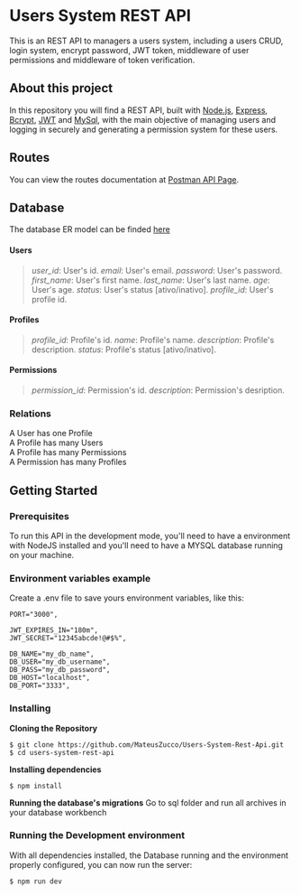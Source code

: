 # Users System REST API

This is an REST API to managers a users system, including a users CRUD, login system, encrypt password, JWT token, middleware of user permissions and middleware of token verification.

 ## About this project
 
 In this repository you will find a REST API, built with [Node.js](https://nodejs.org/en/), [Express](https://expressjs.com/), [Bcrypt](https://www.npmjs.com/package/bcrypt), [JWT](https://jwt.io/) and [MySql](https://www.mysql.com/), with the main objective of managing users and logging in securely and generating a permission system for these users.

 ## Routes

 You can view the routes documentation at [Postman API Page](https://web.postman.co/workspace/My-Workspace~6bbc3165-e64c-4067-8180-d79a3b0491f3/documentation/29131359-e3275fda-5562-46a6-b4a7-1fe6490c25fb).
 
 ## Database
 
 The database ER model can be finded [here](https://dbdiagram.io/d/users_diagram-654324357d8bbd646551dba3)
 
 #### Users
 
 > *user_id*: User's id.
 > *email*: User's email.
 > *password*: User's password.
 > *first_name*: User's first name.
 > *last_name*: User's last name.
 > *age*: User's age.
 > *status*: User's status [ativo/inativo].
 > *profile_id*: User's profile id.
 
 #### Profiles
 
 > *profile_id*: Profile's id.
 > *name*: Profile's name.
 > *description*: Profile's description.
 > *status*: Profile's status [ativo/inativo].
 
 #### Permissions
 
 > *permission_id*: Permission's id.
 > *description*: Permission's desription.
 
 ### Relations
   A User has one Profile
   <br>
   A Profile has many Users
   <br>
   A Profile has many Permissions
   <br>
   A Permission has many Profiles

## Getting Started

 ### Prerequisites
 
 To run this API in the development mode, you'll need to have a environment with NodeJS installed and you'll need to have a MYSQL database running on your machine.
 
 ### Environment variables example
 Create a .env file to save yours environment variables, like this:
 
 ```
 PORT="3000",
 
 JWT_EXPIRES_IN="180m",
 JWT_SECRET="12345abcde!@#$%",
 
 DB_NAME="my_db_name",
 DB_USER="my_db_username",
 DB_PASS="my_db_password",
 DB_HOST="localhost",
 DB_PORT="3333",
 ```
 
 ### Installing
 
 **Cloning the Repository**
 
 ```
 $ git clone https://github.com/MateusZucco/Users-System-Rest-Api.git
 $ cd users-system-rest-api
 ```
 
 **Installing dependencies**
 
 ```
 $ npm install
 ```
 **Running the database's migrations**
 Go to sql folder and run all archives in your database workbench
 
 ### Running the Development environment
 
 With all dependencies installed, the Database running and the environment properly configured, you can now run the server:
 
 ```
 $ npm run dev
 ```
